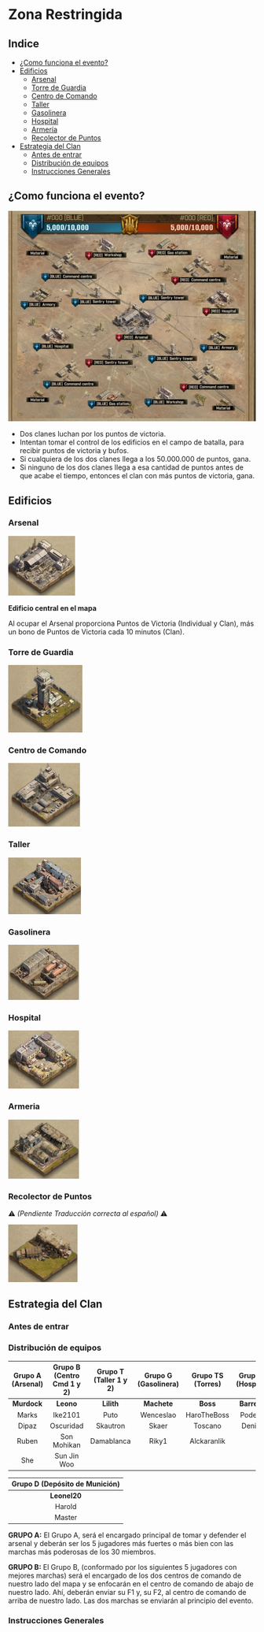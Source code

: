 # Zona Restringida

## Indice
* [¿Como funciona el evento?](#como-funciona-el-evento)
* [Edificios](#edificios)
  * [Arsenal](#arsenal)
  * [Torre de Guardia](#torre-de-guardia)
  * [Centro de Comando](#centro-de-comando)
  * [Taller](#taller)
  * [Gasolinera](#gasolinera)
  * [Hospital](#hospital)
  * [Armería](#armeria)
  * [Recolector de Puntos](#recolector-de-puntos)
* [Estrategia del Clan](#estrategia-del-clan)
  * [Antes de entrar](#antes-de-entrar)
  * [Distribución de equipos](#distribución-de-equipos)
  * [Instrucciones Generales](#instrucciones-generales)

## ¿Como funciona el evento?

![Battlefield](../images/Battlefield.jpeg)

* Dos clanes luchan por los puntos de victoria.
* Intentan tomar el control de los edificios en el campo de batalla, para recibir puntos de victoria y bufos.
* Si cualquiera de los dos clanes llega a los 50.000.000 de puntos, gana.
* Si ninguno de los dos clanes llega a esa cantidad de puntos antes de que acabe el tiempo, entonces el clan con más puntos de victoria, gana.

## Edificios

### Arsenal
![Arsenal](../images/Arsenal)

**Edificio central en el mapa**

Al ocupar el Arsenal proporciona Puntos de Victoria (Individual y Clan), más un bono de Puntos de Victoria cada 10 minutos (Clan).

### Torre de Guardia
![Torre de Guardia](../images/torredeguardia)

### Centro de Comando
![Centro de Comando](../images/commandcenter)

### Taller
![Taller](../images/workshop)

### Gasolinera
![Gasolinera](../images/gasstation)

### Hospital
![Hospital](../images/hospital)


### Armeria
![Armería](../images/armeria)

### Recolector de Puntos
:warning: *(Pendiente Traducción correcta al español)* :warning:

![Recolector de Puntos](../images/supplypoints)

## Estrategia del Clan

### Antes de entrar

### Distribución de equipos

| Grupo A (**Arsenal**) | Grupo B (**Centro Cmd 1 y 2**) | Grupo T (**Taller 1 y 2**) | Grupo G (**Gasolinera**) | Grupo TS (**Torres**) | Grupo H (**Hospital**) | 
|:---------------------:|:------------------------------:|:--------------------------:|:------------------------:|:---------------------:|:----------------------:|
| **Murdock**           | **Leono**                      | **Lilith**                 | **Machete**              | **Boss**              | **Barreda**            |
| Marks                 | Ike2101                        | Puto                       | Wenceslao                | HaroTheBoss           | Poderio                |
| Dipaz                 | Oscuridad                      | Skautron                   | Skaer                    | Toscano               | Denise                 |
| Ruben                 | Son Mohikan                    | Damablanca                 | Riky1                    | Alckaranlik           |                        |
| She                   | Sun Jin Woo                    |                            |                          |                       |                        |


| Grupo D (**Depósito de Munición**) |
| :---------------------------------:|
| **Leonel20**                       |
| Harold                             |
| Master                             |

**GRUPO A:** El Grupo A, será el encargado principal de tomar y defender el arsenal y deberán ser los 5
jugadores más fuertes o más bien con las marchas más poderosas de los 30 miembros.

**GRUPO B:** El Grupo B, (conformado por los siguientes 5 jugadores con mejores marchas) será el encargado de los dos centros de comando de nuestro lado del mapa y se enfocarán en el centro de comando de abajo de nuestro lado. Ahí, deberán enviar su F1 y, su F2, al centro de comando de arriba de nuestro lado. Las dos marchas se enviarán al principio del evento.


### Instrucciones Generales



